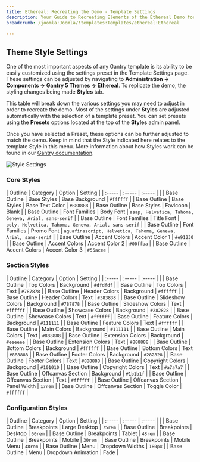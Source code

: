 ```yaml
---
title: Ethereal: Recreating the Demo - Template Settings
description: Your Guide to Recreating Elements of the Ethereal Demo for Joomla
breadcrumb: /joomla:Joomla/!templates:Templates/ethereal:Ethereal

---
```


Theme Style Settings
-----

One of the most important aspects of any Gantry template is its ability to be easily customized using the settings preset in the Template Settings page. These settings can be adjusted by navigating to **Administration -> Components -> Gantry 5 Themes -> Ethereal**. To replicate the demo, the styling changes being made **Styles** tab.

This table will break down the various settings you may need to adjust in order to recreate the demo. Most of the settings under **Styles** are adjusted automatically with the selection of a template preset. You can set presets using the **Presets** options located at the top of the **Styles** admin panel.

Once you have selected a Preset, these options can be further adjusted to match the demo. Keep in mind that the Style indicated here relates to the template Style in this menu. More information about how Styles work can be found in our [Gantry documentation](http://docs.gantry.org/gantry5/configure/styles).

![Style Settings](assets/style_settings.jpg)

### Core Styles

| Outline      | Category      | Option          | Setting                                                        |
| :-----       | :-----        | :-----          |                                                                |
| Base Outline | Base Styles   | Base Background | `#ffffff`                                                      |
| Base Outline | Base Styles   | Base Text Color | `#888888`                                                      |
| Base Outline | Base Styles   | Favicoon        | Blank                                                          |
| Base Outline | Font Families | Body Font       | `asap, Helvetica, Tahoma, Geneva, Arial, sans-serif`           |
| Base Outline | Font Families | Title Font      | `poly, Helvetica, Tahoma, Geneva, Arial, sans-serif`           |
| Base Outline | Font Families | Promo Font      | `aguafinascript, Helvetica, Tahoma, Geneva, Arial, sans-serif` |
| Base Outline | Accent Colors | Accent Color 1  | `#e91230`                                                      |
| Base Outline | Accent Colors | Accent Color 2  | `#00ffba`                                                      |
| Base Outline | Accent Colors | Accent Color 3  | `#55acee`                                                      |

### Section Styles

| Outline      | Category          | Option       | Setting   |
| :-----       | :-----            | :-----       |           |
| Base Outline | Top Colors        | Background   | `#dfdfdf` |
| Base Outline | Top Colors        | Text         | `#787878` |
| Base Outline | Header Colors     | Background   | `#ffffff` |
| Base Outline | Header Colors     | Text         | `#383838` |
| Base Outline | Slideshow Colors  | Background   | `#787878` |
| Base Outline | Slideshow Colors  | Text         | `#ffffff` |
| Base Outline | Showcase Colors   | Background   | `#282828` |
| Base Outline | Showcase Colors   | Text         | `#ffffff` |
| Base Outline | Feature Colors    | Background   | `#111111` |
| Base Outline | Feature Colors    | Text         | `#ffffff` |
| Base Outline | Main Colors       | Background   | `#111111` |
| Base Outline | Main Colors       | Text         | `#888888` |
| Base Outline | Extension Colors  | Background   | `#eeeeee` |
| Base Outline | Extension Colors  | Text         | `#888888` |
| Base Outline | Bottom Colors     | Background   | `#ffffff` |
| Base Outline | Bottom Colors     | Text         | `#888888` |
| Base Outline | Footer Colors     | Background   | `#282828` |
| Base Outline | Footer Colors     | Text         | `#888888` |
| Base Outline | Copyright Colors  | Background   | `#101010` |
| Base Outline | Copyright Colors  | Text         | `#a7a7a7` |
| Base Outline | Offcanvas Section | Background   | `#1b1b1f` |
| Base Outline | Offcanvas Section | Text         | `#ffffff` |
| Base Outline | Offcanvas Section | Panel Width  | `17rem`   |
| Base Outline | Offcanvas Section | Toggle Color | `#ffffff` |

### Configuration Styles

| Outline      | Category    | Option             | Setting |
| :-----       | :-----      | :-----             |         |
| Base Outline | Breakpoints | Large Desktop      | `75rem` |
| Base Outline | Breakpoints | Desktop            | `60rem` |
| Base Outline | Breakpoints | Tablet             | `48rem` |
| Base Outline | Breakpoints | Mobile             | `30rem` |
| Base Outline | Breakpoints | Mobile Menu        | `48rem` |
| Base Outline | Menu        | Dropdown Widths    | `180px` |
| Base Outline | Menu        | Dropdown Animation | Fade    |
